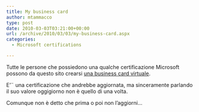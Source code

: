 ```yaml
---
title: My business card
author: mtammacco
type: post
date: 2010-03-03T03:21:00+00:00
url: /archive/2010/03/03/my-business-card.aspx
categories:
  - Microsoft certifications

---
```

Tutte le persone che possiedono una qualche certificazione Microsoft possono da questo sito crearsi [una business card virtuale][1].

E&#8217;¨ una certificazione che andrebbe aggiornata, ma sinceramente parlando il suo valore oggigiorno non è quello di una volta.

Comunque non è detto che prima o poi non l&#8217;aggiorni&#8230;

 [1]: https://www.mcpvirtualbusinesscard.com